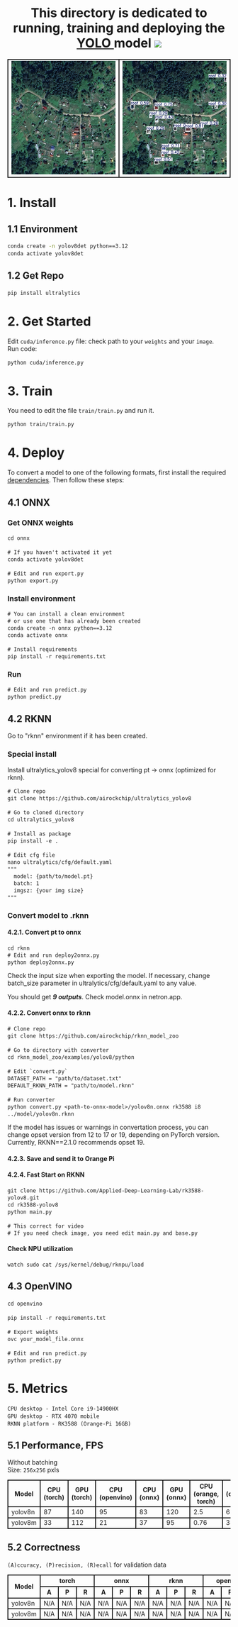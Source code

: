 <h1 align="center">
    This directory is dedicated to running, training and deploying the 
    <a 
        href="https://github.com/ultralytics/ultralytics"> YOLO 
    </a> 
    model
    <img 
        src="https://github.com/blackcater/blackcater/raw/main/images/Hi.gif" height="32"
    />
</h1>

<table>
    <tr>
        <td> <img src="../../../data/images/sat_1794919.jpg" height="256"/> </td>
        <td> <img src="cuda/res.jpg" height="256"/> </td>
    </tr>
</table>

# 1. Install
## 1.1 Environment
```bash
conda create -n yolov8det python==3.12
conda activate yolov8det
```
## 1.2 Get Repo
```bash
pip install ultralytics
```

# 2. Get Started
Edit `cuda/inference.py` file: check path to your `weights` and your `image`.  
Run code:
```bash
python cuda/inference.py
```

# 3. Train
You need to edit the file `train/train.py` and run it.
```bash
python train/train.py
```

# 4. Deploy
To convert a model to one of the following formats, first install the required [dependencies](../../../deployment/README.md). Then follow these steps:

## 4.1 ONNX
### Get ONNX weights
```
cd onnx

# If you haven't activated it yet
conda activate yolov8det

# Edit and run export.py
python export.py
```

### Install environment 
```
# You can install a clean environment 
# or use one that has already been created
conda create -n onnx python==3.12
conda activate onnx

# Install requirements
pip install -r requirements.txt
```
### Run
```
# Edit and run predict.py
python predict.py
```

## 4.2 RKNN
Go to "rknn" environment if it has been created.

### Special install
Install ultralytics_yolov8 special for converting pt -> onnx (optimized for rknn).
```
# Clone repo
git clone https://github.com/airockchip/ultralytics_yolov8

# Go to cloned directory
cd ultralytics_yolov8

# Install as package
pip install -e .

# Edit cfg file
nano ultralytics/cfg/default.yaml
"""
  model: {path/to/model.pt}
  batch: 1
  imgsz: {your img size}
"""
```

### Convert model to .rknn
#### 4.2.1. Convert pt to onnx
```
cd rknn
# Edit and run deploy2onnx.py
python deploy2onnx.py
```
Check the input size when exporting the model. If necessary, change batch_size parameter in ultralytics/cfg/default.yaml to any value.

You should get ***9 outputs***. Check model.onnx in netron.app.

#### 4.2.2. Convert onnx to rknn
```
# Clone repo
git clone https://github.com/airockchip/rknn_model_zoo

# Go to directory with converter
cd rknn_model_zoo/examples/yolov8/python

# Edit `convert.py`
DATASET_PATH = "path/to/dataset.txt"
DEFAULT_RKNN_PATH = "path/to/model.rknn"

# Run converter
python convert.py <path-to-onnx-model>/yolov8n.onnx rk3588 i8 ../model/yolov8n.rknn
```
If the model has issues or warnings in convertation process, you can change opset version from 12 to 17 or 19, depending on PyTorch version. Currently, RKNN==2.1.0 recommends opset 19.
#### 4.2.3. Save and send it to Orange Pi

#### 4.2.4. Fast Start on RKNN
```
git clone https://github.com/Applied-Deep-Learning-Lab/rk3588-yolov8.git
cd rk3588-yolov8
python main.py 

# This correct for video
# If you need check image, you need edit main.py and base.py 
```

#### Check NPU utilization
```
watch sudo cat /sys/kernel/debug/rknpu/load
```

## 4.3 OpenVINO
```
cd openvino

pip install -r requirements.txt

# Export weights
ovc your_model_file.onnx

# Edit and run predict.py
python predict.py
```

# 5. Metrics
`CPU desktop - Intel Core i9-14900HX`  
`GPU desktop - RTX 4070 mobile`  
`RKNN platform - RK3588 (Orange-Pi 16GB)`  

<style>
td, th {
   border: 2px solid;
}
</style>

## 5.1 Performance, FPS
Without batching  
Size: `256x256` pxls
<table>
  <tr>
    <th>Model</th>
    <th>CPU (torch)</th>
    <th>GPU (torch)</th>
    <th>CPU (openvino)</th>
    <th>CPU (onnx)</th>
    <th>GPU (onnx)</th>
    <th>CPU (orange, torch)</th>
    <th>NPU (orange, int) </th>
    <th>NPU (orange, fp) </th>
  </tr>
  <tr>
    <td>yolov8n</td>
    <td>87</td>
    <td>140</td>
    <td>95</td>
    <td>83</td>
    <td>120</td>
    <td>2.5</td>
    <td>65</td>
    <td>58</td>
  </tr>
  <tr>
    <td>yolov8m</td>
    <td>33</td>
    <td>112</td>
    <td>21</td>
    <td>37</td>
    <td>95</td>
    <td>0.76</td>
    <td>38</td>
    <td>21</td>
  </tr>
</table>

## 5.2 Correctness
`(A)ccuracy, (P)recision, (R)ecall` for validation data

<table>
    <thead>
        <tr>
            <th scope="col" rowspan="2">Model</th>
            <th scope="col" colspan="3">torch</th>
            <th scope="col" colspan="3">onnx</th>
            <th scope="col" colspan="3">rknn</th>
            <th scope="col" colspan="3">openvino</th>
        </tr>
        <tr>
            <th scope="col">A</th>
            <th scope="col">P</th>
            <th scope="col">R</th>
            <th scope="col">A</th>
            <th scope="col">P</th>
            <th scope="col">R</th>
            <th scope="col">A</th>
            <th scope="col">P</th>
            <th scope="col">R</th>
            <th scope="col">A</th>
            <th scope="col">P</th>
            <th scope="col">R</th>
        </tr>
    </thead>
  <tr>
    <td>yolov8n</td>
    <td>N/A</td>
    <td>N/A</td>
    <td>N/A</td>
    <td>N/A</td>
    <td>N/A</td>
    <td>N/A</td>
    <td>N/A</td>
    <td>N/A</td>
    <td>N/A</td>
    <td>N/A</td>
    <td>N/A</td>
    <td>N/A</td>
  </tr>
  <tr>
    <td>yolov8m</td>
    <td>N/A</td>
    <td>N/A</td>
    <td>N/A</td>
    <td>N/A</td>
    <td>N/A</td>
    <td>N/A</td>
    <td>N/A</td>
    <td>N/A</td>
    <td>N/A</td>
    <td>N/A</td>
    <td>N/A</td>
    <td>N/A</td>
  </tr>
</table>